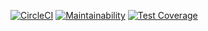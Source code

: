 [![CircleCI](https://dl.circleci.com/status-badge/img/gh/Satorideemz/Ejercicio-cafe/tree/main.svg?style=svg)](https://dl.circleci.com/status-badge/redirect/gh/Satorideemz/Ejercicio-cafe/tree/main)
[![Maintainability](https://api.codeclimate.com/v1/badges/070195147ebb3527c25a/maintainability)](https://codeclimate.com/github/Satorideemz/Ejercicio-cafe/maintainability)
[![Test Coverage](https://api.codeclimate.com/v1/badges/070195147ebb3527c25a/test_coverage)](https://codeclimate.com/github/Satorideemz/Ejercicio-cafe/test_coverage)